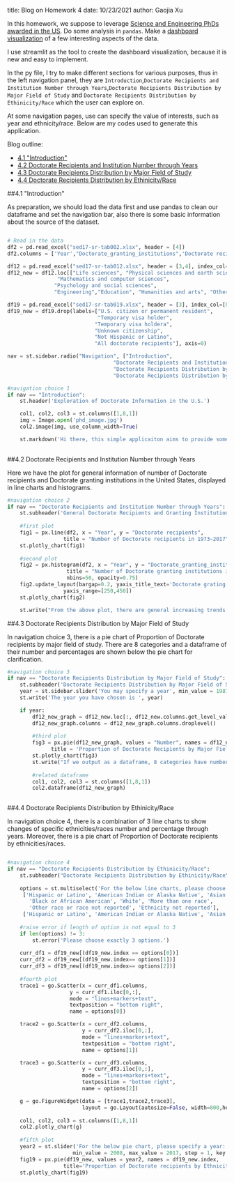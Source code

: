 title: Blog on Homework 4
date: 10/23/2021
author: Gaojia Xu

In this homework, we suppose to leverage [Science and Engineering PhDs awarded in the US](https://ncses.nsf.gov/pubs/nsf19301/data). Do some analysis in `pandas`. Make a [dashboard visualization](https://pyviz.org/dashboarding/) of a few interesting aspects of the data.

I use streamlit as the tool to create the dashboard visualization, because it is new and easy to implement.

In the py file, I try to make different sections for various purposes, thus in the left navigation panel, they are `Introduction`,`Doctorate Recipients and Institution Number through Years`,`Doctorate Recipients Distribution by Major Field of Study` and `Doctorate Recipients Distribution by Ethinicity/Race` which the user can explore on. 

At some navigation pages, use can specify the value of interests, such as year and ethnicity/race. Below are my codes used to generate this application.

Blog outline:

* [4.1 "Introduction"](#section1)
* [4.2 Doctorate Recipients and Institution Number through Years](#section2)
* [4.3 Doctorate Recipients Distribution by Major Field of Study](#section3)
* [4.4 Doctorate Recipients Distribution by Ethinicity/Race](#section4)


<a name="section1"></a>
##4.1 "Introduction"

As preparation, we should load the data first and use pandas to clean our dataframe and set the navigation bar, also there is some basic information about the source of the dataset.


```python

# Read in the data
df2 = pd.read_excel("sed17-sr-tab002.xlsx", header = [4])
df2.columns = ['Year',"Doctorate_granting_institutions",'Doctorate recipients','Mean (per institution)','Median (per institution)']    

df12 = pd.read_excel("sed17-sr-tab012.xlsx", header = [3,4], index_col=[0])
df12_new = df12.loc[["Life sciences", "Physical sciences and earth sciences", 
                "Mathematics and computer sciences",
               "Psychology and social sciences",
               "Engineering","Education", "Humanities and arts", "Other"], :]

df19 = pd.read_excel("sed17-sr-tab019.xlsx", header = [3], index_col=[0])
df19_new = df19.drop(labels=["U.S. citizen or permanent resident", 
                             "Temporary visa holder",
                            "Temporary visa holdera",
                            "Unknown citizenship",
                            "Not Hispanic or Latino",
                            "All doctorate recipients"], axis=0)

nav = st.sidebar.radio("Navigation", ["Introduction",
                                  "Doctorate Recipients and Institution Number through Years",
                                  "Doctorate Recipients Distribution by Major Field of Study",
                                  "Doctorate Recipients Distribution by Ethinicity/Race"])

#navigation choice 1
if nav == "Introduction":
    st.header('Exploration of Doctorate Information in the U.S.')

    col1, col2, col3 = st.columns([1,8,1])
    img = Image.open('phd_image.jpg')
    col2.image(img, use_column_width=True)

    st.markdown('Hi there, this simple applicaiton aims to provide some direct illustrations based on [Science and Engineering PhDs awarded in the US](https://ncses.nsf.gov/pubs/nsf19301/data) datasets, please check the website if you are interested, the datasets had been used are table 2, 12, 19. The code to generate this application had been uploaded to [Blog of Gaojia](https://gaojiaxu.github.io)')
  
```
<a name="section2"></a>
##4.2 Doctorate Recipients and Institution Number through Years

Here we have the plot for general information of number of Doctorate recipients and Doctorate granting institutions in the United States, displayed in line charts and histograms. 


```python
#navigation choice 2
if nav == "Doctorate Recipients and Institution Number through Years":
    st.subheader('General Doctorate Recipients and Granting Institution Number through Years')
    
    #first plot
    fig1 = px.line(df2, x = "Year", y = "Doctorate recipients",
                  title = "Number of Doctorate recipients in 1973~2017")
    st.plotly_chart(fig1)
    
    #second plot
    fig2 = px.histogram(df2, x = "Year", y = "Doctorate_granting_institutions",
                   title = "Number of Doctorate granting institutions in 1973~2017", 
                   nbins=50, opacity=0.75)
    fig2.update_layout(bargap=0.2, yaxis_title_text='Doctorate grating institutions number',
                  yaxis_range=[250,450])
    st.plotly_chart(fig2)

    st.write("From the above plot, there are general increasing trends of both number of doctorate recipients and number of doctorate granting institutions from 1973 to 2017. You may explore deeper about related information from the left sidebar.")


```
<a name="section3"></a>
##4.3 Doctorate Recipients Distribution by Major Field of Study

In navigation choice 3, there is a pie chart of Proportion of Doctorate recipients by major field of study. There are 8 categories and a dataframe of their number and percentages are shown below the pie chart for clarification.


```python
#navigation choice 3
if nav == "Doctorate Recipients Distribution by Major Field of Study":
    st.subheader('Doctorate Recipients Distribution by Major Field of Study')
    year = st.sidebar.slider('You may specify a year', min_value = 1987, max_value = 2017, step = 5, key = int)
    st.write('The year you have chosen is ', year)

    if year:
        df12_new_graph = df12_new.loc[:, df12_new.columns.get_level_values(0) == year].copy()
        df12_new_graph.columns = df12_new_graph.columns.droplevel()
        
        #third plot    
        fig3 = px.pie(df12_new_graph, values = "Number", names = df12_new_graph.index, 
              title = 'Proportion of Doctorate Recipients by Major Field of Study in ' + str(year))
        st.plotly_chart(fig3)
        st.write("If we output as a dataframe, 8 categories have number and percentage of total doctorate recipients in ", year, " as below: ")
        
        #related dataframe
        col1, col2, col3 = st.columns([1,8,1])
        col2.dataframe(df12_new_graph)
        


```

<a name="section4"></a>
##4.4 Doctorate Recipients Distribution by Ethinicity/Race

In navigation choice 4, there is a combination of 3 line charts to show changes of specific ethnicities/races number and percentage through years. Moreover, there is a pie chart of Proportion of Doctorate recipients by ethnicities/races. 

```python

#navigation choice 4
if nav == "Doctorate Recipients Distribution by Ethinicity/Race":
    st.subheader("Doctorate Recipients Distribution by Ethinicity/Race")
    
    options = st.multiselect('For the below line charts, please choose 3 Ethnicity/Race group:',
     ['Hispanic or Latino', 'American Indian or Alaska Native', 'Asian',
       'Black or African American', 'White', 'More than one race',
       'Other race or race not reported', 'Ethnicity not reported'],
     ['Hispanic or Latino', 'American Indian or Alaska Native', 'Asian'])
    
    #raise error if length of option is not equal to 3
    if len(options) != 3:
        st.error('Please choose exactly 3 options.')
    
    curr_df1 = df19_new[(df19_new.index == options[0])]
    curr_df2 = df19_new[(df19_new.index== options[1])]
    curr_df3 = df19_new[(df19_new.index== options[2])]
    
    #fourth plot
    trace1 = go.Scatter(x = curr_df1.columns, 
                    y = curr_df1.iloc[0,:],
                    mode = "lines+markers+text",                   
                    textposition = "bottom right",
                    name = options[0])

    trace2 = go.Scatter(x = curr_df2.columns, 
                        y = curr_df2.iloc[0,:],
                        mode = "lines+markers+text",
                        textposition = "bottom right",
                        name = options[1])

    trace3 = go.Scatter(x = curr_df3.columns, 
                        y = curr_df3.iloc[0,:],
                        mode = "lines+markers+text",
                        textposition = "bottom right",
                        name = options[2])

    g = go.FigureWidget(data = [trace1,trace2,trace3],
                        layout = go.Layout(autosize=False, width=800,height=600, title = dict(text = 'Comparison of 3 Ethnicities/Races in Doctorate Recipients through Years')))
    
    col1, col2, col3 = st.columns([1,8,1])
    col2.plotly_chart(g)
    
    #fifth plot
    year2 = st.slider('For the below pie chart, please specify a year:', 
                     min_value = 2008, max_value = 2017, step = 1, key = int)
    fig19 = px.pie(df19_new, values = year2, names = df19_new.index, 
                  title='Proportion of Doctorate recipients by Ethnicity/Race in ' + str(year2))
    st.plotly_chart(fig19)



```

